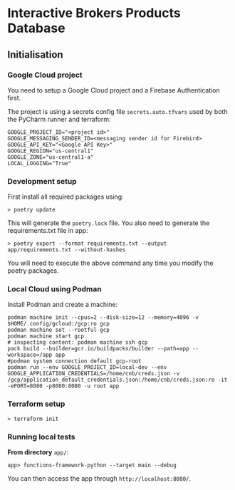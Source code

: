 # Interactive Brokers Products Database
## Initialisation
### Google Cloud project
You need to setup a Google Cloud project and a Firebase Authentication first.

The project is using a secrets config file `secrets.auto.tfvars` used by both
the PyCharm runner and terraform:

```
GOOGLE_PROJECT_ID="<project id>"
GOOGLE_MESSAGING_SENDER_ID=<messaging sender id for Firebird>
GOOGLE_API_KEY="<Google API Key>"
GOOGLE_REGION="us-central1"
GOOGLE_ZONE="us-central1-a"
LOCAL_LOGGING="True"
```

### Development setup
First install all required packages using:

`> poetry update`

This will generate the `poetry.lock` file.
You also need to generate the requirements.txt file in app:

`> poetry export --format requirements.txt --output app/requirements.txt --without-hashes`

You will need to execute the above command any time you modify the poetry packages.

### Local Cloud using Podman
Install Podman and create a machine:

```Shell
podman machine init --cpus=2 --disk-size=12 --memory=4096 -v $HOME/.config/gcloud:/gcp:ro gcp
podman machine set --rootful gcp
podman machine start gcp
# inspecting content: podman machine ssh gcp
pack build --builder=gcr.io/buildpacks/builder --path=app --workspace=/app app
#podman system connection default gcp-root
podman run --env GOOGLE_PROJECT_ID=local-dev --env GOOGLE_APPLICATION_CREDENTIALS=/home/cnb/creds.json -v /gcp/application_default_credentials.json:/home/cnb/creds.json:ro -it -ePORT=8080 -p8080:8080 -u root app
```

### Terraform setup

`> terraform init`


### Running local tests
**From directory** `app/`:

`app> functions-framework-python --target main --debug`

You can then access the app through `http://localhost:8080/`.

